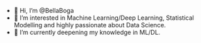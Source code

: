 - 👋 Hi, I’m @BellaBoga
- 👀 I’m interested in Machine Learning/Deep Learning, Statistical Modelling and highly passionate about Data Science.
- 🌱 I’m currently deepening my knowledge in ML/DL. 
<!---
BellaBoga/BellaBoga is a ✨ special ✨ repository because its `README.md` (this file) appears on your GitHub profile.
You can click the Preview link to take a look at your changes.
--->
